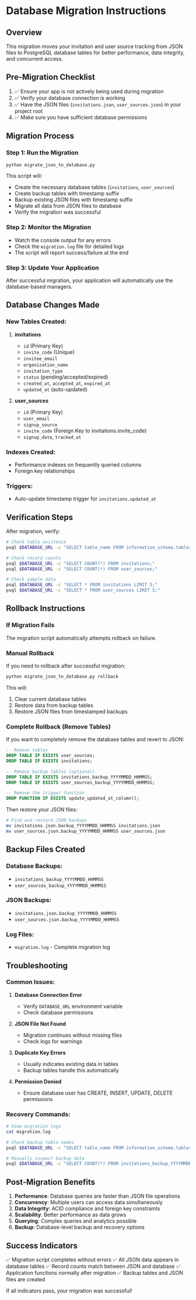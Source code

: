 
# Database Migration Instructions

## Overview
This migration moves your invitation and user source tracking from JSON files to PostgreSQL database tables for better performance, data integrity, and concurrent access.

## Pre-Migration Checklist
1. ✅ Ensure your app is not actively being used during migration
2. ✅ Verify your database connection is working
3. ✅ Have the JSON files (`invitations.json`, `user_sources.json`) in your project root
4. ✅ Make sure you have sufficient database permissions

## Migration Process

### Step 1: Run the Migration
```bash
python migrate_json_to_database.py
```

This script will:
- Create the necessary database tables (`invitations`, `user_sources`)
- Create backup tables with timestamp suffix
- Backup existing JSON files with timestamp suffix
- Migrate all data from JSON files to database
- Verify the migration was successful

### Step 2: Monitor the Migration
- Watch the console output for any errors
- Check the `migration.log` file for detailed logs
- The script will report success/failure at the end

### Step 3: Update Your Application
After successful migration, your application will automatically use the database-based managers.

## Database Changes Made

### New Tables Created:
1. **invitations**
   - `id` (Primary Key)
   - `invite_code` (Unique)
   - `invitee_email`
   - `organization_name`
   - `invitation_type`
   - `status` (pending/accepted/expired)
   - `created_at`, `accepted_at`, `expired_at`
   - `updated_at` (auto-updated)

2. **user_sources**
   - `id` (Primary Key)
   - `user_email`
   - `signup_source`
   - `invite_code` (Foreign Key to invitations.invite_code)
   - `signup_date`, `tracked_at`

### Indexes Created:
- Performance indexes on frequently queried columns
- Foreign key relationships

### Triggers:
- Auto-update timestamp trigger for `invitations.updated_at`

## Verification Steps

After migration, verify:
```bash
# Check table existence
psql $DATABASE_URL -c "SELECT table_name FROM information_schema.tables WHERE table_name IN ('invitations', 'user_sources');"

# Check record counts
psql $DATABASE_URL -c "SELECT COUNT(*) FROM invitations;"
psql $DATABASE_URL -c "SELECT COUNT(*) FROM user_sources;"

# Check sample data
psql $DATABASE_URL -c "SELECT * FROM invitations LIMIT 5;"
psql $DATABASE_URL -c "SELECT * FROM user_sources LIMIT 5;"
```

## Rollback Instructions

### If Migration Fails
The migration script automatically attempts rollback on failure.

### Manual Rollback
If you need to rollback after successful migration:

```bash
python migrate_json_to_database.py rollback
```

This will:
1. Clear current database tables
2. Restore data from backup tables
3. Restore JSON files from timestamped backups

### Complete Rollback (Remove Tables)
If you want to completely remove the database tables and revert to JSON:

```sql
-- Remove tables
DROP TABLE IF EXISTS user_sources;
DROP TABLE IF EXISTS invitations;

-- Remove backup tables (optional)
DROP TABLE IF EXISTS invitations_backup_YYYYMMDD_HHMMSS;
DROP TABLE IF EXISTS user_sources_backup_YYYYMMDD_HHMMSS;

-- Remove the trigger function
DROP FUNCTION IF EXISTS update_updated_at_column();
```

Then restore your JSON files:
```bash
# Find and restore JSON backups
mv invitations.json.backup_YYYYMMDD_HHMMSS invitations.json
mv user_sources.json.backup_YYYYMMDD_HHMMSS user_sources.json
```

## Backup Files Created

### Database Backups:
- `invitations_backup_YYYYMMDD_HHMMSS`
- `user_sources_backup_YYYYMMDD_HHMMSS`

### JSON Backups:
- `invitations.json.backup_YYYYMMDD_HHMMSS`
- `user_sources.json.backup_YYYYMMDD_HHMMSS`

### Log Files:
- `migration.log` - Complete migration log

## Troubleshooting

### Common Issues:

1. **Database Connection Error**
   - Verify `DATABASE_URL` environment variable
   - Check database permissions

2. **JSON File Not Found**
   - Migration continues without missing files
   - Check logs for warnings

3. **Duplicate Key Errors**
   - Usually indicates existing data in tables
   - Backup tables handle this automatically

4. **Permission Denied**
   - Ensure database user has CREATE, INSERT, UPDATE, DELETE permissions

### Recovery Commands:
```bash
# View migration logs
cat migration.log

# Check backup table names
psql $DATABASE_URL -c "SELECT table_name FROM information_schema.tables WHERE table_name LIKE '%backup%';"

# Manually inspect backup data
psql $DATABASE_URL -c "SELECT COUNT(*) FROM invitations_backup_YYYYMMDD_HHMMSS;"
```

## Post-Migration Benefits

1. **Performance**: Database queries are faster than JSON file operations
2. **Concurrency**: Multiple users can access data simultaneously
3. **Data Integrity**: ACID compliance and foreign key constraints
4. **Scalability**: Better performance as data grows
5. **Querying**: Complex queries and analytics possible
6. **Backup**: Database-level backup and recovery options

## Success Indicators

✅ Migration script completes without errors
✅ All JSON data appears in database tables
✅ Record counts match between JSON and database
✅ Application functions normally after migration
✅ Backup tables and JSON files are created

If all indicators pass, your migration was successful!

